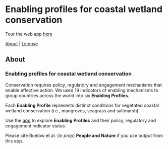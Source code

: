 # Enabling profiles for coastal wetland conservation

Tour the web app [here](https://cbuelow.shinyapps.io/conservation-opportunity/)

[About](#about) | [License](LICENSE)

## About

### Enabling profiles for coastal wetland conservation

Conservation requires policy, regulatory and engagement mechanisms that enable effective action. We used 19 indicators of enabling mechanisms to group countries across the world into six **Enabling Profiles**.

Each **Enabling Profile** represents distinct conditions for vegetated coastal wetland conservation (i.e., mangroves, seagrass and saltmarsh).

Use the [app](https://cbuelow.shinyapps.io/conservation-opportunity/) to explore **Enabling Profiles** and their policy, regulatory and engagement indicator status.

Please cite Buelow et al. (*in prep*) **People and Nature** if you use output from this app.

